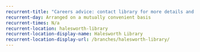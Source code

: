 ```yaml
---
recurrent-title: "Careers advice: contact library for more details and book in advance"
recurrent-day: Arranged on a mutually convenient basis
recurrent-times: N/a
recurrent-location: halesworth-library
recurrent-location-display-name: Halesworth Library
recurrent-location-display-url: /branches/halesworth-library/
---
```

